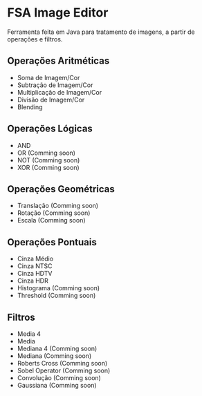 # FSA Image Editor

Ferramenta feita em Java para tratamento de imagens, a partir de operações e filtros.

## Operações Aritméticas
- Soma de Imagem/Cor
- Subtração de Imagem/Cor
- Multiplicação de Imagem/Cor
- Divisão de Imagem/Cor
- Blending

## Operações Lógicas
- AND
- OR (Comming soon)
- NOT (Comming soon)
- XOR (Comming soon)

## Operações Geométricas
- Translação (Comming soon)
- Rotação (Comming soon)
- Escala (Comming soon)

## Operações Pontuais
- Cinza Médio
- Cinza NTSC
- Cinza HDTV
- Cinza HDR
- Histograma (Comming soon)
- Threshold (Comming soon)

## Filtros
- Media 4
- Media
- Mediana 4 (Comming soon)
- Mediana (Comming soon)
- Roberts Cross (Comming soon)
- Sobel Operator (Comming soon)
- Convolução (Comming soon)
- Gaussiana (Comming soon)

